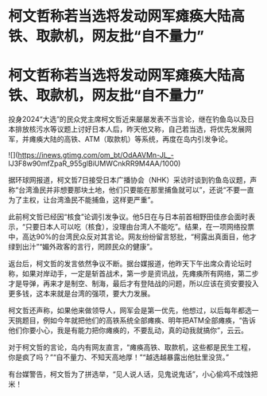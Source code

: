 # 柯文哲称若当选将发动网军瘫痪大陆高铁、取款机，网友批“自不量力”

# 柯文哲称若当选将发动网军瘫痪大陆高铁、取款机，网友批“自不量力”

投身2024“大选”的民众党主席柯文哲近来屡屡发表不当言论，继在钓鱼岛以及日本排放核污水等议题上讨好日本人后，昨天他又称，自己若当选，将优先发展网军，并瘫痪大陆的高铁、ATM（取款机）等系统，再度在岛内引发争论。

![](https://inews.gtimg.com/om_bt/OdAAVMn-JL_-
lJ3F8w90mfZpaR_955glBiUMWCnkRR9M4AA/1000)

据环球网报道，柯文哲7日接受日本广播协会（NHK）采访时谈到钓鱼岛议题，声称“台湾渔民并非想要那块土地，他们只要能在那里捕鱼就可以”，还说“不要一直为了主权，让台湾渔民不能捕鱼，这样更严重”。

此前柯文哲已经因“核食”论调引发争议。他5日在与日本前首相野田佳彦会面时表示，“只要日本人可以吃（核食），没理由台湾人不能吃”。结果，在一项网络投票中，高达90%的台湾民众反对其言论。网友纷纷留言怒批，“柯露出真面目，他才绿到出汁”“媚外政客的言行，罔顾民众的健康”。

返台后，柯文哲的发言依然争议不断。据台媒报道，他昨天下午出席众青论坛时称，如果对岸动手，一定是斩首战术，第一步是资讯战，先瘫痪所有网络，第二步才是导弹，再来才是制空、制海，最后才有登陆战的问题，所以应该在资安要投入更多钱，这本来就是台湾的强项，要大力发展。

柯文哲还声称，如果他来做领导人，网军会是第一优先，他想过，以后每年都选一天挑题目，例如今年就把他们的高铁系统全部瘫痪、明年把ATM全部瘫痪，“告诉他们你要小心，我是有能力把你瘫痪的，不要乱动，真的动我就搞你”，云云。

对于柯文哲的言论，岛内有网友直言，“瘫痪高铁、取款机，这些都是民生工程，你是疯了吗？”“自不量力、不知天高地厚！”“越选越暴露出他肚里没货。”

有台媒警告，柯文哲为了拼选举，“见人说人话，见鬼说鬼话”，小心偷鸡不成蚀把米！

